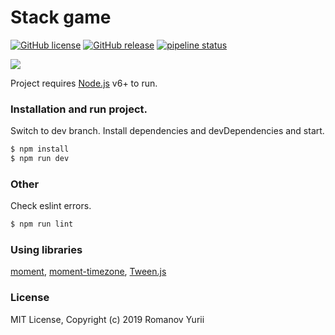 # Stack game

[![GitHub license](https://img.shields.io/badge/license-MIT-blue.svg)](https://github.com/darteil/StackGame/blob/master/LICENSE.md) [![GitHub release](https://img.shields.io/github/release/darteil/StackGame)](https://github.com/darteil/StackGame/releases) [![pipeline status](https://gitlab.com/darteil_projects/StackGame/badges/master/pipeline.svg)](https://gitlab.com/darteil_projects/StackGame/commits/master)

![](http://darteil-projects.ru/static/images/stack-game.png)

Project requires [Node.js](https://nodejs.org/) v6+ to run.

### Installation and run project.

Switch to dev branch.
Install dependencies and devDependencies and start.

```sh
$ npm install
$ npm run dev
```

### Other

Check eslint errors.

```sh
$ npm run lint
```

### Using libraries

[moment](https://github.com/moment/moment),
[moment-timezone](https://github.com/moment/moment-timezone/),
[Tween.js](https://github.com/tweenjs/tween.js/)

### License

MIT License, Copyright (c) 2019 Romanov Yurii
